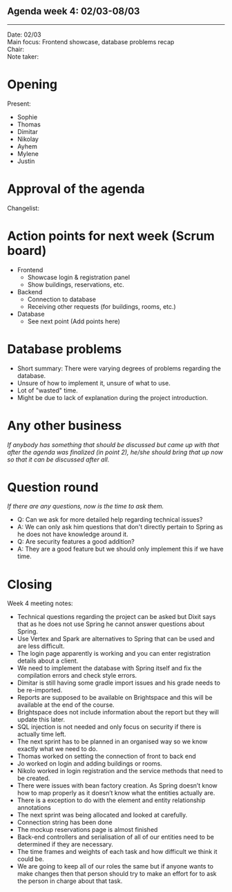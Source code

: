 ## Agenda week 4: 02/03-08/03

---

Date:           02/03\
Main focus:     Frontend showcase, database problems recap\
Chair:          \
Note taker:     



# Opening
Present: 

- Sophie
- Thomas
- Dimitar
- Nikolay
- Ayhem
- Mylene
- Justin
# Approval of the agenda

Changelist:

# Action points for next week (Scrum board)

- Frontend
    - Showcase login & registration panel
    - Show buildings, reservations, etc.
- Backend
    - Connection to database
    - Receiving other requests (for buildings, rooms, etc.)
- Database
    - See next point (Add points here)
# Database problems

- Short summary: There were varying degrees of problems regarding the database.
- Unsure of how to implement it, unsure of what to use.
- Lot of "wasted" time.
- Might be due to lack of explanation during the project introduction.
# Any other business
*If anybody has something that should be discussed but came up with that after the agenda was finalized (in point 2), he/she should bring that up now so that it can be discussed after all.*


# Question round
*If there are any questions, now is the time to ask them.*

- Q: Can we ask for more detailed help regarding technical issues?
- A: We can only ask him questions that don't directly pertain to Spring as he does not have knowledge around it.
- Q: Are security features a good addition?
- A: They are a good feature but we should only implement this if we have time.


# Closing

Week 4 meeting notes:

- Technical questions regarding the project can be asked but Dixit says that as he does not use Spring he cannot answer questions about Spring. 
- Use Vertex and Spark are alternatives to Spring that can be used and are less difficult. 
- The login page apparently is working and you can enter registration details about a client. 
- We need to implement the database with Spring itself and fix the compilation errors and check style errors. 
- Dimitar is still having some gradle import issues and his grade needs to be re-imported. 
- Reports are supposed to be available on Brightspace and this will be available at the end of the course. 
- Brightspace does not include information about the report but they will update this later. 
- SQL injection is not needed and only focus on security if there is actually time left. 
- The next sprint has to be planned in an organised way so we know exactly what we need to do.
- Thomas worked on setting the connection of front to back end
- Jo worked on login and adding buildings or rooms.
- Nikolo worked in login registration and the service methods that need to be created.
- There were issues with bean factory creation. As Spring doesn’t know how to map properly as it doesn’t know what the entities actually are.
- There is a exception to do with the element and entity relationship annotations
- The next sprint was being allocated and looked at carefully.
- Connection string has been done 
- The mockup reservations page is almost finished 
- Back-end controllers and serialisation of all of our entities need to be determined if they are necessary.
- The time frames and weights of each task and how difficult we think it could be. 
- We are going to keep all of our roles the same but if anyone wants to make changes then that person should try to make an effort for to ask the person in charge about that task. 
